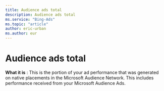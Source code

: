 ```yaml
---
title: Audience ads total
description: Audience ads total
ms.service: "Bing-Ads"
ms.topic: "article"
author: eric-urban
ms.author: eur
---
```


# Audience ads total

**What it is** : This is the portion of your ad performance that was generated on native placements in the Microsoft Audience Network. This includes performance received from your Microsoft Audience Ads.


